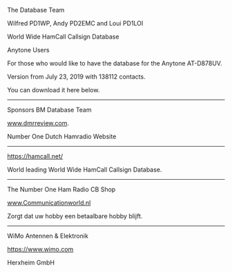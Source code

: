 The Database Team

Wilfred PD1WP, Andy PD2EMC and Loui PD1LOI

 


World Wide HamCall Callsign Database

 

Anytone Users

For those who would like to have the database for the Anytone AT-D878UV.

Version from July 23, 2019 with 138112 contacts.

You can download it here below.

 

***************

 

Sponsors BM Database Team

 

 

www.dmrreview.com.

Number One Dutch Hamradio Website

 

*****

https://hamcall.net/

World leading World Wide HamCall Callsign Database.

 

*****

The Number One Ham Radio CB Shop  

www.Communicationworld.nl 

Zorgt dat uw hobby een betaalbare hobby blijft.

 

*****

WiMo Antennen & Elektronik

https://www.wimo.com

Herxheim GmbH
